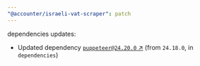 ```yaml
---
"@accounter/israeli-vat-scraper": patch
---
```

dependencies updates:
  - Updated dependency [`puppeteer@24.20.0` ↗︎](https://www.npmjs.com/package/puppeteer/v/24.20.0) (from `24.18.0`, in `dependencies`)
